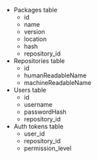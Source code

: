 + Packages table
    * id
    * name
    * version
    * location
    * hash
    * repository_id
+ Repositories table
    * id
    * humanReadableName
    * machineReadableName
+ Users table
    * id
    * username
    * passwordHash
    * repository_id
+ Auth tokens table
    * user_id
    * repository_id
    * permission_level
